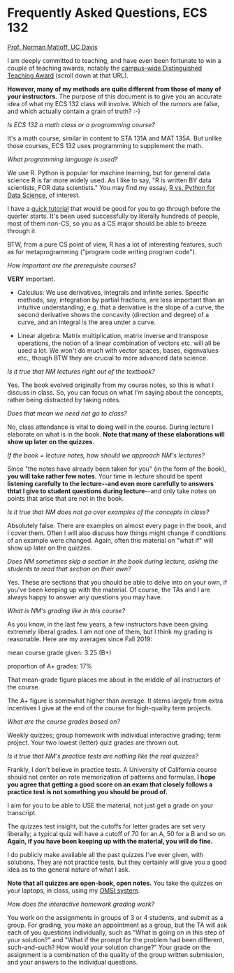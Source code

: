 
# Frequently Asked Questions, ECS 132

[Prof. Norman Matloff, UC Davis](http://heather.cs.ucdavis.edu/itaa.html )

I am deeply committed to teaching, and have even been fortunate to win a
couple of teaching awards, notably the
[campus-wide Distinguished Teaching
Award](https://academicsenate.ucdavis.edu/sites/g/files/dgvnsk3876/files/local_resources/docs/committees/award_committees/2017-18/dta-call.pdf) (scroll down at that URL).

**However, many of my methods are quite different from those of many of
your instructors.**  The purpose of this document is to give you an
accurate idea of what my ECS 132 class will involve.  Which of the
rumors are false, and which actually contain a grain of truth? :-)

*Is ECS 132 a math class or a programming course?*

It's a math course, similar in content to STA 131A and MAT 135A.  But
unlike those courses, ECS 132 uses programming to supplement the math.

*What programming language is used?*

We use R.  Python is popular for machine learning, but for general data
science R is far more widely used.  As I like to say, "R is written BY
data scientists, FOR data scientists."  You may find my essay, 
[R vs. Python for Data Science](https://github.com/matloff/R-vs.-Python-for-Data-Science), of interest.

I have a [quick tutorial](https://github.com/matloff/fasteR) that would
be good for you to go through before the quarter starts.  It's been used
successfully by literally hundreds of people, most of them non-CS, so
you as a CS major should be able to breeze through it.

BTW, from a pure CS point of view, R has a lot of interesting features,
such as for metaprogramming ("program code writing program code").

*How important are the prerequisite courses?*

**VERY** important.

* Calculus:  We use derivatives, integrals and infinite series.
  Specific methods, say, integration by partial fractions, are
  less important than an intuitive understanding, e.g. that a derivative
  is the slope of a curve, the second derivative shows the concavity
  (direction and degree) of a curve, and an integral is the area under a curve.

* Linear algebra:  Matrix multiplication, matrix inverse and transpose
  operations, the notion of a linear combination of vectors etc. will
  all be used a lot.  We won't do much with vector spaces, bases,
  eigenvalues etc., though BTW they are crucial to more advanced data science.

*Is it true that NM lectures right out of the textbook?*

Yes.  The book evolved originally from my course notes, so this is what
I discuss in class.  So, you can focus on what I'm saying about the
concepts, rather being distracted by taking notes.

*Does that mean we need not go to class?*

No, class attendance is vital to doing well in the course.  During
lecture I elaborate on what is in the book.  **Note that many of these
elaborations will show up later on the quizzes.**

*If the book = lecture notes, how should we approach NM's lectures?*

Since "the notes have already been taken for you" (in the form
of the book), **you will take rather few notes.**  Your time in lecture
should be spent **listening carefully to the lecture--and even more carefully to
answers thtat I give to student questions during lecture**--and only take
notes on points that arise that are not in the book.

*Is it true that NM does not go over examples of the concepts in class?*

Absolutely false.  There are examples on almost every page in the book,
and I cover them.  Often I will also discuss how things might change if
conditions of an example were changed.  Again, often this material on "what if"
will show up later on the quizzes.

*Does NM sometimes skip a section in the book during lecture, asking the
students to read that section on their own?*

Yes.  These are sections that you should be able to delve into on your
own, if you've been keeping up with the material.  Of course, the TAs
and I are always happy to answer any questions you may have.

*What is NM's grading like in this course?*

As you know, in the last few years, a few instructors have been giving
extremely liberal grades.  I am not one of them, but I think my grading
is reasonable.  Here are my averages since Fall 2019:

mean course grade given:  3.25 (B+)

proportion of A+ grades:  17%

That mean-grade figure places me about in the middle of all instructors
of the course.

The A+ figure is somewhat higher than average.  It stems largely from extra
incentives I give at the end of the course for high-quality term
projects.

*What are the course grades based on?*

Weekly quizzes; group homework with individual interactive grading; term
project.  Your two lowest (letter) quiz grades are thrown out.

*Is it true that NM's practice tests are nothing like the real quizzes?*

Frankly, I don't believe in practice tests.  A University of California
course should not center on rote memorization of patterns and formulas.
**I hope you agree that getting a good score on an exam that closely
follows a practice test is not something you should be proud of.**

I aim for you to be able to USE the material, not just get a grade on
your transcript.

The quizzes test insight, but the cutoffs for letter grades are set very
liberally; a typical quiz will have a cutoff of 70
for an A, 50 for a B and so on.  **Again, if you have been keeping up
with the material, you will do fine.**

I do publicly make available all the past quizzes I've ever given, with
solutions.  They are not practice tests, but they certainly will give
you a good idea as to the general nature of what I ask.

**Note that all quizzes are open-book, open notes.**  You take the
quizzes on your laptops, in class, using my
[OMSI system](https://github.com/matloff/oms).

*How does the interactive homework grading work?*

You work on the assignments in groups of 3 or 4 students, and submit as
a group.  For grading, you make an appointment as a group, but the TA
will ask each of you questions individually, such as "What is going on
in this step of your solution?" and "What if the prompt for the problem
had been different, such-and-such?  How would your solution change?"
Your grade on the assignment is a combination of the quality of the
group written submission, and your answers to the individual questions.
